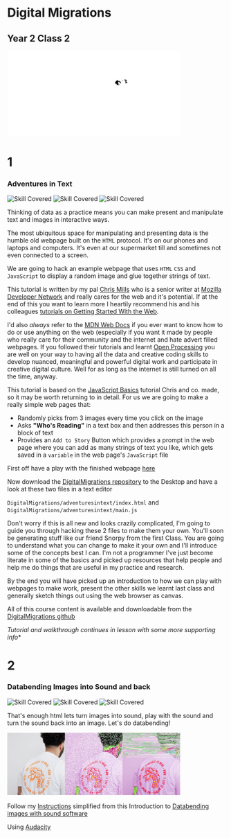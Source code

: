 
# Digital Migrations

## Year 2 Class 2

<img src="images/walters.png" width="400">

# 1

### Adventures in Text

![Skill Covered](https://img.shields.io/badge/skill-DataMaking-magenta.svg?longCache=true&style=plastic)
![Skill Covered](https://img.shields.io/badge/skill-html-green.svg?longCache=true&style=plastic)
![Skill Covered](https://img.shields.io/badge/skill-JavaScript-blue.svg?longCache=true&style=plastic)

Thinking of data as a practice means you can make present and manipulate text and images in interactive ways. 

The most ubiquitous space for manipulating and presenting data is the humble old webpage built on the `HTML` protocol. It's on our phones and laptops and computers. It's even at our supermarket till and sometimes not even connected to a screen.

We are going to hack an example webpage that uses `HTML` `CSS` and `JavaScript` to display a random image and glue together strings of text.

This tutorial is written by my pal [Chris Mills](https://developer.mozilla.org/en-US/profiles/chrisdavidmills) who is a senior writer at [Mozilla Developer Network](https://developer.mozilla.org) and really cares for the web and it's potential. If at the end of this you want to learn more I heartily recommend his and his colleagues [tutorials on Getting Started With the Web](https://developer.mozilla.org/en-US/docs/Learn/Getting_started_with_the_web).

I'd also *always* refer to the [MDN Web Docs](https://developer.mozilla.org/en-US/) if you ever want to know how to do or use anything on the web (especially if you want it made by people who really care for their community and the internet and hate advert filled webpages. If you followed their tutorials and learnt [Open Processing](https://www.openprocessing.org/) you are well on your way to having all the data and creative coding skills to develop nuanced, meaningful and powerful digital work and participate in creative digital culture. Well for as long as the internet is still turned on all the time, anyway.

This tutorial is based on the [JavaScript Basics](https://developer.mozilla.org/en-US/docs/Learn/Getting_started_with_the_web/JavaScript_basics) tutorial Chris and co. made, so it may be worth returning to in detail. For us we are going to make a really simple web pages that:

 * Randomly picks from 3 images every time you click on the image
 * Asks **"Who's Reading"** in a text box and then addresses this person in a block of text
 * Provides an `Add to Story` Button which provides a prompt in the web page where you can add as many strings of text you like, which gets saved in a `variable` in the web page's `JavaScript` file 

First off have a play with the finished webpage [here](adventuresintext/index.html)

Now download the [DigitalMigrations repository](https://github.com/cheapjack/DigitalMigrations) to the Desktop and have a look at these two files in a text editor

`DigitalMigrations/adventuresintext/index.html` and `DigitalMigrations/adventuresintext/main.js`

Don't worry if this is all new and looks crazily complicated, I'm going to guide you through hacking these 2 files to make them your own. You'll soon be generating stuff like our friend Snorpy from the first Class. You are going to understand what you can change to make it your own and I'll introduce some of the concepts best I can. I'm not a programmer I've just become literate in some of the basics and picked up resources that help people and help me do things that are useful in my practice and research.

By the end you will have picked up an introduction to how we can play with webpages to make work, present the other skills we learnt last class and generally sketch things out using the web browser as canvas. 

All of this course content is available and downloadable from the [DigitalMigrations github](https://github.com/cheapjack/DigitalMigrations)

*Tutorial and walkthrough continues in lesson with some more supporting info**

# 2

### Databending Images into Sound and back

![Skill Covered](https://img.shields.io/badge/skill-glitching-brightgreen.svg?longCache=true&style=plastic)
![Skill Covered](https://img.shields.io/badge/skill-Audacity-lightblue.svg?longCache=true&style=plastic)
![Skill Covered](https://img.shields.io/badge/skill-DataMaking-magenta.svg?longCache=true&style=plastic)


That's enough html lets turn images into sound, play with the sound and turn the sound back into an image. Let's do databending!

<img src="../imageAndSound/tigerseries.bmp" width="400">

Follow my [Instructions](../imageAndSound/README.md) simplified from this Introduction to [Databending images with sound software](http://www.hellocatfood.com/databending-using-audacity/)

Using [Audacity](https://www.audacityteam.org/download/)

